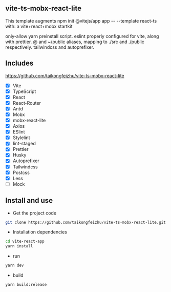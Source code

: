 ## vite-ts-mobx-react-lite

This template augments npm init @vitejs/app app -- --template react-ts with:
a vite+react+mobx startkit

only-allow yarn preinstall script.
eslint properly configured for vite, along with prettier.
@ and ~/public aliases, mapping to ./src and ./public respectively.
tailwindcss and autoprefixer.

## Includes

https://github.com/taikongfeizhu/vite-ts-mobx-react-lite

- [x] Vite
- [x] TypeScript
- [x] React
- [x] React-Router
- [x] Antd
- [x] Mobx
- [x] mobx-react-lite
- [x] Axios
- [x] ESlint
- [x] Stylelint
- [x] lint-staged
- [x] Prettier
- [x] Husky
- [x] Autoprefixer
- [x] Tailwindcss
- [x] Postcss
- [x] Less
- [ ] Mock

## Install and use

- Get the project code

```bash
git clone https://github.com/taikongfeizhu/vite-ts-mobx-react-lite.git
```

- Installation dependencies

```bash
cd vite-react-app
yarn install
```

- run

```bash
yarn dev
```

- build

```bash
yarn build:release
```
